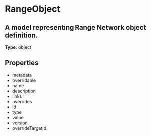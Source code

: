 # RangeObject

## A model representing Range Network object definition.

**Type:** object

## Properties
* metadata
* overridable
* name
* description
* links
* overrides
* id
* type
* value
* version
* overrideTargetId
